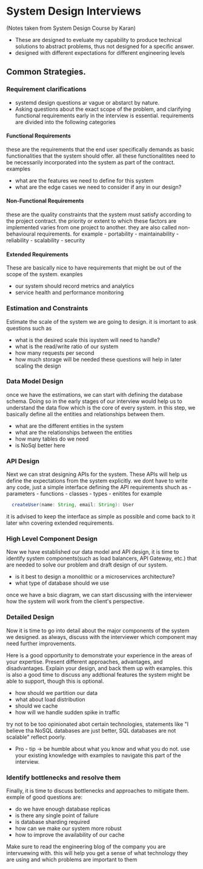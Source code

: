 # System Design Interviews
(Notes taken from System Design Course by Karan)
- These are designed to eveluate my capability to produce technical solutions to abstract problems, thus not designed for a specific answer.
- designed with different expectations for different engineering levels
## Common Strategies.
### Requirement clarifications
- systemd design questions ar vague or abstarct by nature.
- Asking questions about the exact scope of the problem, and clarifying functional requirements early in the interview is essential. requirements are divided into the following categories
#### Functional Requirements
these are the requirements that the end user specifically demands as basic functionalities that the system should offer. all these functionalitites need to be necessarily incorporated into the system as part of the contract.
examples
- what are the features we need to define for this system
- what are the edge cases we need to consider if any in our design?

#### Non-Functional Requirements
these are the quality constraints that the system must satisfy according to the project contract. the priority or extent to which these factors are implemented varies from one project to another. they are also called non-behavioural requirements. for example
      - portability
      - maintainability
      - reliability
      - scalability
      - security

#### Extended Requirements
These are basically nice to have requirements that might be out of the scope of the system.
exanples
- our system should record metrics and analytics
- service health and performance monitoring

### Estimation and Constraints
Estimate the scale of the system we are going to design. it is imortant to ask questions such as
  - what is the desired scale this isystem will need to handle?
  - what is the read/write ratio of our system
  - how many requests per second
  - how much storage will be needed
these questions will help in later scaling the design

### Data Model Design
once we have the estimations, we can start with defining the database schema. Doing so in the early stages of our interview would help us to understand the data flow which is the core of every system. in this step, we basically define all the entities and relationships between them.
  - what are the different entities in the system
  - what are the relationships between the entities
  - how many tables do we need
  - is NoSql better here

  ### API Design
  Next we can strat designing APIs for the system. These APIs will help us define the expectations from the system explicitly. we dont have to write any code, just a simple interface defining the API requirements shuch as
        - parameters
        - functions
        - classes
        - types
        - enitites
for example

```java
  createUser(name: String, email: String): User
```

it is advised to keep the interface as simple as possible and come back to it later whn covering extended requirements.

### High Level Component Design
Now we have established our data model and API design, it is time to identify system components(such as load balancers, API Gateway, etc.) that are needed to solve our problem and draft design of our system.

  - is it best to design a monolithic or a microservices architecture?
  - what type of database should we use

once we have a bsic diagram, we can start discussing with the interviewer how the system will work from the client's perspective.

### Detailed Design
Now it is time to go into detail about the major components of the system we designed. as always, discuss with the interviewer which component may need further improvements.

Here is a good opportunity to demonstrate your experience in the areas of your expertise. Present different approaches, advantages, and disadvantages.
Explain your design, and back them up with examples. this is also a good time to discuss any addtional features the system might be able to support, though this is optional.
  - how should we partition our data
  - what about load distribution
  - should we cache
  - how will we handle sudden spike in traffic

try not to be too opinionated abot certain technologies, statements like "I believe tha NoSQL databases are just better, SQL databases are not scalable" reflect poorly.
 - Pro - tip -> be humble about what you know and what you do not. use your existing knowledge with examples to navigate this part of the interview.

 ### Identify bottlenecks and resolve them
 Finally, it is time to discuss bottlenecks and approaches to mitigate them. exmple of good questions are:
  - do we have enough database replicas
  - is there any single point of failure
  - is database sharding required
  - how can we make our system more robust
  - how to improve the availability of our cache

Make sure to read the engineering blog of the company you are intervuewing with. this will help you get a sense of what technology they are using and which problems are important to them